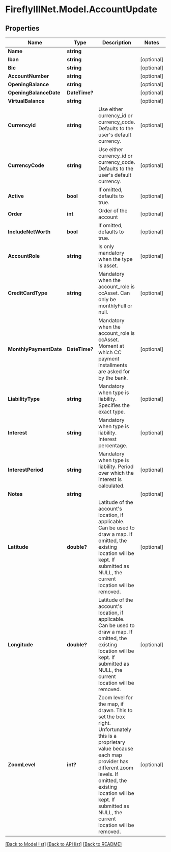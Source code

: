 # FireflyIIINet.Model.AccountUpdate

## Properties

Name | Type | Description | Notes
------------ | ------------- | ------------- | -------------
**Name** | **string** |  | 
**Iban** | **string** |  | [optional] 
**Bic** | **string** |  | [optional] 
**AccountNumber** | **string** |  | [optional] 
**OpeningBalance** | **string** |  | [optional] 
**OpeningBalanceDate** | **DateTime?** |  | [optional] 
**VirtualBalance** | **string** |  | [optional] 
**CurrencyId** | **string** | Use either currency_id or currency_code. Defaults to the user&#39;s default currency. | [optional] 
**CurrencyCode** | **string** | Use either currency_id or currency_code. Defaults to the user&#39;s default currency. | [optional] 
**Active** | **bool** | If omitted, defaults to true. | [optional] 
**Order** | **int** | Order of the account | [optional] 
**IncludeNetWorth** | **bool** | If omitted, defaults to true. | [optional] 
**AccountRole** | **string** | Is only mandatory when the type is asset. | [optional] 
**CreditCardType** | **string** | Mandatory when the account_role is ccAsset. Can only be monthlyFull or null. | [optional] 
**MonthlyPaymentDate** | **DateTime?** | Mandatory when the account_role is ccAsset. Moment at which CC payment installments are asked for by the bank. | [optional] 
**LiabilityType** | **string** | Mandatory when type is liability. Specifies the exact type. | [optional] 
**Interest** | **string** | Mandatory when type is liability. Interest percentage. | [optional] 
**InterestPeriod** | **string** | Mandatory when type is liability. Period over which the interest is calculated. | [optional] 
**Notes** | **string** |  | [optional] 
**Latitude** | **double?** | Latitude of the account&#39;s location, if applicable. Can be used to draw a map. If omitted, the existing location will be kept. If submitted as NULL, the current location will be removed. | [optional] 
**Longitude** | **double?** | Latitude of the account&#39;s location, if applicable. Can be used to draw a map. If omitted, the existing location will be kept. If submitted as NULL, the current location will be removed. | [optional] 
**ZoomLevel** | **int?** | Zoom level for the map, if drawn. This to set the box right. Unfortunately this is a proprietary value because each map provider has different zoom levels. If omitted, the existing location will be kept. If submitted as NULL, the current location will be removed. | [optional] 

[[Back to Model list]](../README.md#documentation-for-models) [[Back to API list]](../README.md#documentation-for-api-endpoints) [[Back to README]](../README.md)

